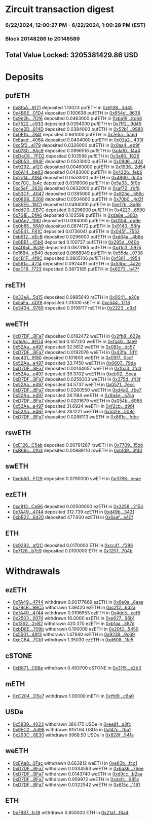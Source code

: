 # Zircuit transaction digest
### 6/22/2024, 12:00:27 PM - 6/22/2024, 1:00:28 PM (EST)
### Block 20148286 to 20148589

## Total Value Locked: 3205381429.86 USD

# Deposits
## pufETH
- [0x8fbA...9171](https://etherscan.io/address/0x8fbA144FfC4CA7B8C24626F102feebd998Ea9171) deposited 1.10023 pufETH in [0x9138...3d45](https://etherscan.io/tx/0x8fbA144FfC4CA7B8C24626F102feebd998Ea9171)
- [0x4B9E...01D4](https://etherscan.io/address/0x4B9EdC2470D6bfbA16f873d29e2e809C60E801D4) deposited 0.100638 pufETH in [0x654d...8638](https://etherscan.io/tx/0x4B9EdC2470D6bfbA16f873d29e2e809C60E801D4)
- [0x9e2b...7Df6](https://etherscan.io/address/0x9e2b4E5aAf0010f499aA063c50532D3B8F507Df6) deposited 0.0463000 pufETH in [0xba19...8db6](https://etherscan.io/tx/0x9e2b4E5aAf0010f499aA063c50532D3B8F507Df6)
- [0x7522...c933](https://etherscan.io/address/0x7522831E03ce6A38246Fe5a8E30E76f0b6b4c933) deposited 0.0394000 pufETH in [0x7ff2...9d45](https://etherscan.io/tx/0x7522831E03ce6A38246Fe5a8E30E76f0b6b4c933)
- [0x4e2D...814D](https://etherscan.io/address/0x4e2Df66B701dc804CA0F1Ef9721a125E1d21814D) deposited 0.0384000 pufETH in [0x52b1...9980](https://etherscan.io/tx/0x4e2Df66B701dc804CA0F1Ef9721a125E1d21814D)
- [0x0E1b...784f](https://etherscan.io/address/0x0E1b119708A7BCF32AA6Fe067dF7851739B3784f) deposited 0.661000 pufETH in [0x7e5a...5abd](https://etherscan.io/tx/0x0E1b119708A7BCF32AA6Fe067dF7851739B3784f)
- [0xEaad...406A](https://etherscan.io/address/0xEaad30f6818Cec8BA27c589Cc8c8aE371F0f406A) deposited 0.0404000 pufETH in [0x02a2...433f](https://etherscan.io/tx/0xEaad30f6818Cec8BA27c589Cc8c8aE371F0f406A)
- [0xc5f2...e179](https://etherscan.io/address/0xc5f2DEAC055Fb92782839aD27c963087803Be179) deposited 0.0326000 pufETH in [0x0aa4...eb9f](https://etherscan.io/tx/0xc5f2DEAC055Fb92782839aD27c963087803Be179)
- [0x0780...9Ac9](https://etherscan.io/address/0x078022A702e8f82De8752dEBf18404D97d1B9Ac9) deposited 0.0996516 pufETH in [0xdaf0...f4a4](https://etherscan.io/tx/0x078022A702e8f82De8752dEBf18404D97d1B9Ac9)
- [0xDeC8...7FD2](https://etherscan.io/address/0xDeC8571AE33973f54c9D123b0336a98Cc6c87FD2) deposited 0.103598 pufETH in [0x3a86...1826](https://etherscan.io/tx/0xDeC8571AE33973f54c9D123b0336a98Cc6c87FD2)
- [0xBb53...994F](https://etherscan.io/address/0xBb5381A5E929382739B4dc0294AB18FA7e5b994F) deposited 0.0503000 pufETH in [0x08d6...af24](https://etherscan.io/tx/0xBb5381A5E929382739B4dc0294AB18FA7e5b994F)
- [0x9292...af2C](https://etherscan.io/address/0x9292725a5d50abf1c8dfB8E3Da21925D5879af2C) deposited 0.00460000 pufETH in [0x1936...2d54](https://etherscan.io/tx/0x9292725a5d50abf1c8dfB8E3Da21925D5879af2C)
- [0x6A14...be83](https://etherscan.io/address/0x6A1477b3c338aaB53AfC20740D0FD00F4C62be83) deposited 0.0493000 pufETH in [0x422b...1eb6](https://etherscan.io/tx/0x6A1477b3c338aaB53AfC20740D0FD00F4C62be83)
- [0x2c14...A184](https://etherscan.io/address/0x2c14A7084B993F3A6f10AB5AF1C412F25455A184) deposited 0.0553000 pufETH in [0x4960...0c05](https://etherscan.io/tx/0x2c14A7084B993F3A6f10AB5AF1C412F25455A184)
- [0xc70C...1a4c](https://etherscan.io/address/0xc70C050430Ecd13F369cD7a58Aa3553cEef81a4c) deposited 0.0316000 pufETH in [0x5a33...5f0b](https://etherscan.io/tx/0xc70C050430Ecd13F369cD7a58Aa3553cEef81a4c)
- [0xc5eF...3626](https://etherscan.io/address/0xc5eF05CEe7db98f0E0A3467CbeDEcCABD3Fe3626) deposited 0.0632000 pufETH in [0xaf72...fbf8](https://etherscan.io/tx/0xc5eF05CEe7db98f0E0A3467CbeDEcCABD3Fe3626)
- [0x53DF...4047](https://etherscan.io/address/0x53DF30c5D49DE359005C7A934bdeEFB08cB94047) deposited 0.0395000 pufETH in [0x925e...586c](https://etherscan.io/tx/0x53DF30c5D49DE359005C7A934bdeEFB08cB94047)
- [0x0868...E268](https://etherscan.io/address/0x0868B8DBea32313fdD68780cFe1F4aEA6CDFE268) deposited 0.0504000 pufETH in [0x70b0...4d3f](https://etherscan.io/tx/0x0868B8DBea32313fdD68780cFe1F4aEA6CDFE268)
- [0x89E5...18C1](https://etherscan.io/address/0x89E532D88BD2887F9e14DEBD0f50Ca54d71918C1) deposited 0.0494000 pufETH in [0xe17b...8a68](https://etherscan.io/tx/0x89E532D88BD2887F9e14DEBD0f50Ca54d71918C1)
- [0xddD0...EB7C](https://etherscan.io/address/0xddD051a2524d6e1F46dD26Ea78845536F0e2EB7C) deposited 0.0296000 pufETH in [0x4223...6590](https://etherscan.io/tx/0xddD051a2524d6e1F46dD26Ea78845536F0e2EB7C)
- [0x761E...DfA6](https://etherscan.io/address/0x761E6023F159B0A538a41Fc878003dCa1C1BDfA6) deposited 0.103598 pufETH in [0xda8e...360a](https://etherscan.io/tx/0x761E6023F159B0A538a41Fc878003dCa1C1BDfA6)
- [0x0Ae7...1f90](https://etherscan.io/address/0x0Ae75f31f355a2571D49A8Ec4a99593896a61f90) deposited 0.0394000 pufETH in [0x0104...eb9e](https://etherscan.io/tx/0x0Ae75f31f355a2571D49A8Ec4a99593896a61f90)
- [0x0b85...56A9](https://etherscan.io/address/0x0b8531BB003A729cA8bD38Be621A4a59aa8B56A9) deposited 0.0874172 pufETH in [0x9143...58fa](https://etherscan.io/tx/0x0b8531BB003A729cA8bD38Be621A4a59aa8B56A9)
- [0x5E41...F81C](https://etherscan.io/address/0x5E41547Ebe730c673Fa2d1a7183BFE251Da5F81C) deposited 0.0736041 pufETH in [0x045f...7552](https://etherscan.io/tx/0x5E41547Ebe730c673Fa2d1a7183BFE251Da5F81C)
- [0xb912...dEcB](https://etherscan.io/address/0xb9124E7E783323abaaAf2750EF1311d27c83dEcB) deposited 0.0296000 pufETH in [0xd64a...4b8e](https://etherscan.io/tx/0xb9124E7E783323abaaAf2750EF1311d27c83dEcB)
- [0x8BB1...45b6](https://etherscan.io/address/0x8BB1c0fbCDfF4F44ed47b7D112031a4Ba71A45b6) deposited 0.100737 pufETH in [0x295d...040b](https://etherscan.io/tx/0x8BB1c0fbCDfF4F44ed47b7D112031a4Ba71A45b6)
- [0x4Db4...Ba3F](https://etherscan.io/address/0x4Db460d6a21f3064C981F75814f13F993808Ba3F) deposited 0.0873185 pufETH in [0xd1c3...5975](https://etherscan.io/tx/0x4Db460d6a21f3064C981F75814f13F993808Ba3F)
- [0x1684...eB40](https://etherscan.io/address/0x1684c8bfB730f6d91A83861B4bC1b0cdcfb5eB40) deposited 0.0668949 pufETH in [0x55da...0738](https://etherscan.io/tx/0x1684c8bfB730f6d91A83861B4bC1b0cdcfb5eB40)
- [0x4B1F...4f8C](https://etherscan.io/address/0x4B1Fa7F4D3f47c7b59C8E011AFd9B9E875504f8C) deposited 0.0805106 pufETH in [0xf361...4954](https://etherscan.io/tx/0x4B1Fa7F4D3f47c7b59C8E011AFd9B9E875504f8C)
- [0x591a...4714](https://etherscan.io/address/0x591ad339c3252Efaa8D29fb93874bb2cC1E14714) deposited 0.0924491 pufETH in [0x53bc...4a2e](https://etherscan.io/tx/0x591ad339c3252Efaa8D29fb93874bb2cC1E14714)
- [0xaC18...1723](https://etherscan.io/address/0xaC18FAC63F19903783A5060D8ae1d11110261723) deposited 0.0873185 pufETH in [0x6273...b47f](https://etherscan.io/tx/0xaC18FAC63F19903783A5060D8ae1d11110261723)
## rsETH
- [0x33aA...5d15](https://etherscan.io/address/0x33aA07AD525480398A7dA8D6492Af8aEA4FE5d15) deposited 0.0985640 rsETH in [0x0641...e20e](https://etherscan.io/tx/0x33aA07AD525480398A7dA8D6492Af8aEA4FE5d15)
- [0x5aFa...dDf9](https://etherscan.io/address/0x5aFa6451C1e2F518Afb1e464CCcB80A7A778dDf9) deposited 1.01000 rsETH in [0xc544...1718](https://etherscan.io/tx/0x5aFa6451C1e2F518Afb1e464CCcB80A7A778dDf9)
- [0x3434...9789](https://etherscan.io/address/0x34349c5569e7B846c3558961552D2202760A9789) deposited 0.0198117 rsETH in [0x2223...c9a1](https://etherscan.io/tx/0x34349c5569e7B846c3558961552D2202760A9789)
## weETH
- [0xD7DF...BFa7](https://etherscan.io/address/0xD7DF7E085214743530afF339aFC420c7c720BFa7) deposited 0.0182472 weETH in [0x2fb8...622e](https://etherscan.io/tx/0xD7DF7E085214743530afF339aFC420c7c720BFa7)
- [0x1eAc...9ED4](https://etherscan.io/address/0x1eAc87b51AFaBBa0d40e7f207E96F1943D149ED4) deposited 0.107203 weETH in [0xfa40...3ae9](https://etherscan.io/tx/0x1eAc87b51AFaBBa0d40e7f207E96F1943D149ED4)
- [0x52Aa...e497](https://etherscan.io/address/0x52Aa899454998Be5b000Ad077a46Bbe360F4e497) deposited 32.5612 weETH in [0x081e...dc57](https://etherscan.io/tx/0x52Aa899454998Be5b000Ad077a46Bbe360F4e497)
- [0xD7DF...BFa7](https://etherscan.io/address/0xD7DF7E085214743530afF339aFC420c7c720BFa7) deposited 0.0192076 weETH in [0x43fa...1d11](https://etherscan.io/tx/0xD7DF7E085214743530afF339aFC420c7c720BFa7)
- [0xc431...9f80](https://etherscan.io/address/0xc431D17eD1D12Db31C23f5Ca3EB02E0a20609f80) deposited 0.101800 weETH in [0x05f7...0cd1](https://etherscan.io/tx/0xc431D17eD1D12Db31C23f5Ca3EB02E0a20609f80)
- [0x52Aa...e497](https://etherscan.io/address/0x52Aa899454998Be5b000Ad077a46Bbe360F4e497) deposited 33.7450 weETH in [0x0607...79da](https://etherscan.io/tx/0x52Aa899454998Be5b000Ad077a46Bbe360F4e497)
- [0xD7DF...BFa7](https://etherscan.io/address/0xD7DF7E085214743530afF339aFC420c7c720BFa7) deposited 0.00144057 weETH in [0xfba3...1fdd](https://etherscan.io/tx/0xD7DF7E085214743530afF339aFC420c7c720BFa7)
- [0x52Aa...e497](https://etherscan.io/address/0x52Aa899454998Be5b000Ad077a46Bbe360F4e497) deposited 39.3702 weETH in [0xeb92...5eea](https://etherscan.io/tx/0x52Aa899454998Be5b000Ad077a46Bbe360F4e497)
- [0xD7DF...BFa7](https://etherscan.io/address/0xD7DF7E085214743530afF339aFC420c7c720BFa7) deposited 0.0259303 weETH in [0x375d...f43f](https://etherscan.io/tx/0xD7DF7E085214743530afF339aFC420c7c720BFa7)
- [0x52Aa...e497](https://etherscan.io/address/0x52Aa899454998Be5b000Ad077a46Bbe360F4e497) deposited 34.5737 weETH in [0x0571...7ecc](https://etherscan.io/tx/0x52Aa899454998Be5b000Ad077a46Bbe360F4e497)
- [0xD7DF...BFa7](https://etherscan.io/address/0xD7DF7E085214743530afF339aFC420c7c720BFa7) deposited 0.0260550 weETH in [0xd4a0...fbe7](https://etherscan.io/tx/0xD7DF7E085214743530afF339aFC420c7c720BFa7)
- [0x52Aa...e497](https://etherscan.io/address/0x52Aa899454998Be5b000Ad077a46Bbe360F4e497) deposited 28.1184 weETH in [0x9a4e...a7aa](https://etherscan.io/tx/0x52Aa899454998Be5b000Ad077a46Bbe360F4e497)
- [0xD7DF...BFa7](https://etherscan.io/address/0xD7DF7E085214743530afF339aFC420c7c720BFa7) deposited 0.0201679 weETH in [0x054b...6985](https://etherscan.io/tx/0xD7DF7E085214743530afF339aFC420c7c720BFa7)
- [0x52Aa...e497](https://etherscan.io/address/0x52Aa899454998Be5b000Ad077a46Bbe360F4e497) deposited 31.6924 weETH in [0xf2cb...d96f](https://etherscan.io/tx/0x52Aa899454998Be5b000Ad077a46Bbe360F4e497)
- [0x52Aa...e497](https://etherscan.io/address/0x52Aa899454998Be5b000Ad077a46Bbe360F4e497) deposited 28.1221 weETH in [0x532e...508c](https://etherscan.io/tx/0x52Aa899454998Be5b000Ad077a46Bbe360F4e497)
- [0xD7DF...BFa7](https://etherscan.io/address/0xD7DF7E085214743530afF339aFC420c7c720BFa7) deposited 0.0288113 weETH in [0x861e...fdbc](https://etherscan.io/tx/0xD7DF7E085214743530afF339aFC420c7c720BFa7)
## rswETH
- [0xE126...C5ab](https://etherscan.io/address/0xE1261b4EFf41FB36f65926DfCbA4Ec9e17E5C5ab) deposited 0.00791287 rswETH in [0x7709...15bb](https://etherscan.io/tx/0xE1261b4EFf41FB36f65926DfCbA4Ec9e17E5C5ab)
- [0xB69c...0f63](https://etherscan.io/address/0xB69cfe13712a6F00CF0c18598eA9f26871e00f63) deposited 0.00989110 rswETH in [0xbfd9...3f40](https://etherscan.io/tx/0xB69cfe13712a6F00CF0c18598eA9f26871e00f63)
## swETH
- [0xdbA0...Ff29](https://etherscan.io/address/0xdbA06C2553357D9c1E7ed4ED59F6EDccFFB7Ff29) deposited 0.0790000 swETH in [0x3788...eeae](https://etherscan.io/tx/0xdbA06C2553357D9c1E7ed4ED59F6EDccFFB7Ff29)
## ezETH
- [0xa813...CeB6](https://etherscan.io/address/0xa81366d43CA9d191DD6DD3e7FA29C3932505CeB6) deposited 0.00500000 ezETH in [0x3258...2154](https://etherscan.io/tx/0xa81366d43CA9d191DD6DD3e7FA29C3932505CeB6)
- [0x7A49...4744](https://etherscan.io/address/0x7A493Be5c2ce014cD049Bf178a1ac0Db1B434744) deposited 312.739 ezETH in [0xd49b...3431](https://etherscan.io/tx/0x7A493Be5c2ce014cD049Bf178a1ac0Db1B434744)
- [0xbB22...6d20](https://etherscan.io/address/0xbB226555fBB98850273B10b0CF55aD2f99966d20) deposited 477.600 ezETH in [0x6aaf...a40f](https://etherscan.io/tx/0xbB226555fBB98850273B10b0CF55aD2f99966d20)
## ETH
- [0x9292...af2C](https://etherscan.io/address/0x9292725a5d50abf1c8dfB8E3Da21925D5879af2C) deposited 0.0170000 ETH in [0xcc41...f386](https://etherscan.io/tx/0x9292725a5d50abf1c8dfB8E3Da21925D5879af2C)
- [0x7f26...b7c9](https://etherscan.io/address/0x7f2689929B394eD7A5E6c115196dD38Ef9e1b7c9) deposited 0.0100000 ETH in [0x1257...704b](https://etherscan.io/tx/0x7f2689929B394eD7A5E6c115196dD38Ef9e1b7c9)
# Withdrawals
## ezETH
- [0x7A49...4744](https://etherscan.io/address/0x7A493Be5c2ce014cD049Bf178a1ac0Db1B434744) withdrawn 0.00177669 ezETH in [0x6e0a...8aae](https://etherscan.io/tx/0x7A493Be5c2ce014cD049Bf178a1ac0Db1B434744)
- [0x78cB...99C5](https://etherscan.io/address/0x78cBcca51A10AC0cB8b98c1FA6a6d25e633199C5) withdrawn 1.39420 ezETH in [0xc2f2...6d2a](https://etherscan.io/tx/0x78cBcca51A10AC0cB8b98c1FA6a6d25e633199C5)
- [0x7A49...4744](https://etherscan.io/address/0x7A493Be5c2ce014cD049Bf178a1ac0Db1B434744) withdrawn 0.0196953 ezETH in [0x4dc5...cef6](https://etherscan.io/tx/0x7A493Be5c2ce014cD049Bf178a1ac0Db1B434744)
- [0x2503...0074](https://etherscan.io/address/0x2503f3F65875CD0535a66609d311f01263450074) withdrawn 10.0000 ezETH in [0xe627...96b1](https://etherscan.io/tx/0x2503f3F65875CD0535a66609d311f01263450074)
- [0x1362...2cB2](https://etherscan.io/address/0x1362f1369a5e52f933861163132699AaDeC12cB2) withdrawn 420.370 ezETH in [0xb1aa...387d](https://etherscan.io/tx/0x1362f1369a5e52f933861163132699AaDeC12cB2)
- [0xbD8E...709b](https://etherscan.io/address/0xbD8E04CafB05037902688Eb3223673910732709b) withdrawn 0.100000 ezETH in [0x20f2...5450](https://etherscan.io/tx/0xbD8E04CafB05037902688Eb3223673910732709b)
- [0x5501...49f3](https://etherscan.io/address/0x550123ae80Fd1011866bB50d2dae03F6553e49f3) withdrawn 1.47940 ezETH in [0x9239...9c69](https://etherscan.io/tx/0x550123ae80Fd1011866bB50d2dae03F6553e49f3)
- [0xcC64...7Cb1](https://etherscan.io/address/0xcC644cd89fe2cc5E536bbB4d4Bb79D5948b87Cb1) withdrawn 1.35030 ezETH in [0xd608...1fc5](https://etherscan.io/tx/0xcC644cd89fe2cc5E536bbB4d4Bb79D5948b87Cb1)
## cSTONE
- [0xB871...C88e](https://etherscan.io/address/0xB871dF6bD225dA7ee7b32ECc9deAEEfCbAa8C88e) withdrawn 0.493700 cSTONE in [0x31f5...e2b3](https://etherscan.io/tx/0xB871dF6bD225dA7ee7b32ECc9deAEEfCbAa8C88e)
## mETH
- [0xC204...D5e7](https://etherscan.io/address/0xC204C2567732c87035CcD27B1F673dc9fC41D5e7) withdrawn 1.00000 mETH in [0xffd9...c6a0](https://etherscan.io/tx/0xC204C2567732c87035CcD27B1F673dc9fC41D5e7)
## USDe
- [0x5839...4023](https://etherscan.io/address/0x5839a41EceA7d68f7853cdcC96fBB8d4eA794023) withdrawn 380.175 USDe in [0xee8f...a3fc](https://etherscan.io/tx/0x5839a41EceA7d68f7853cdcC96fBB8d4eA794023)
- [0x95C2...Ad98](https://etherscan.io/address/0x95C2ec97903c993EFBe4630F1535282A12fEAd98) withdrawn 8151.64 USDe in [0xf47c...fba1](https://etherscan.io/tx/0x95C2ec97903c993EFBe4630F1535282A12fEAd98)
- [0x293C...6E30](https://etherscan.io/address/0x293C6937D8D82e05B01335F7B33FBA0c8e256E30) withdrawn 9968.50 USDe in [0x828f...541a](https://etherscan.io/tx/0x293C6937D8D82e05B01335F7B33FBA0c8e256E30)
## weETH
- [0xEAa8...0Fac](https://etherscan.io/address/0xEAa823AB4C4eE00283d8ed7be713ddf8A5ba0Fac) withdrawn 0.663812 weETH in [0xe83b...fcc1](https://etherscan.io/tx/0xEAa823AB4C4eE00283d8ed7be713ddf8A5ba0Fac)
- [0xD7DF...BFa7](https://etherscan.io/address/0xD7DF7E085214743530afF339aFC420c7c720BFa7) withdrawn 0.0334593 weETH in [0x6a36...76ee](https://etherscan.io/tx/0xD7DF7E085214743530afF339aFC420c7c720BFa7)
- [0xD7DF...BFa7](https://etherscan.io/address/0xD7DF7E085214743530afF339aFC420c7c720BFa7) withdrawn 0.0143740 weETH in [0xd9cc...b2aa](https://etherscan.io/tx/0xD7DF7E085214743530afF339aFC420c7c720BFa7)
- [0xD7DF...BFa7](https://etherscan.io/address/0xD7DF7E085214743530afF339aFC420c7c720BFa7) withdrawn 0.959972 weETH in [0xdefc...985c](https://etherscan.io/tx/0xD7DF7E085214743530afF339aFC420c7c720BFa7)
- [0xD7DF...BFa7](https://etherscan.io/address/0xD7DF7E085214743530afF339aFC420c7c720BFa7) withdrawn 0.0322542 weETH in [0x615c...1181](https://etherscan.io/tx/0xD7DF7E085214743530afF339aFC420c7c720BFa7)
## ETH
- [0x7887...fc19](https://etherscan.io/address/0x7887c052bA09c4E815B7F9e029f39dD5B95ffc19) withdrawn 0.850000 ETH in [0x21af...f6a4](https://etherscan.io/tx/0x7887c052bA09c4E815B7F9e029f39dD5B95ffc19)
